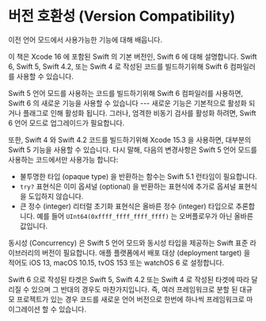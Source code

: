 # 버전 호환성 \(Version Compatibility\)

이전 언어 모드에서 사용가능한 기능에 대해 배웁니다.

이 책은 Xcode 16 에 포함된 Swift 의 기본 버전인,
Swift 6 에 대해 설명합니다.
Swift 6, Swift 5, Swift 4.2, 또는 Swift 4 로 작성된
코드를 빌드하기위해 Swift 6 컴파일러를 사용할 수 있습니다.

Swift 5 언어 모드를 사용하는 코드를 빌드하기위해
Swift 6 컴파일러를 사용하면,
Swift 6 의 새로운 기능을 사용할 수 있습니다 ---
새로운 기능은 기본적으로 활성화 되거나 플래그로 인해 활성화 됩니다.
그러나, 엄격한 비동기 검사를 활성화 하려면,
Swift 6 언어 모드로 업그레이드가 필요합니다.

또한,
Swift 4 와 Swift 4.2 코드를 빌드하기위해 Xcode 15.3 을 사용하면,
대부분의 Swift 5 기능을 사용할 수 있습니다.
다시 말해,
다음의 변경사항은 Swift 5 언어 모드를 사용하는
코드에서만 사용가능 합니다:

* 불투명한 타입 (opaque type) 을 반환하는 함수는 Swift 5.1 런타임이 필요합니다.
* `try?` 표현식은 이미 옵셔널 (optional) 을 반환하는 표현식에 추가로 옵셔널 표현식을 도입하지 않습니다.
* 큰 정수 (integer) 리터럴 초기화 표현식은 올바른 정수 (integer) 타입으로 추론합니다. 예를 들어 `UInt64(0xffff_ffff_ffff_ffff)` 는 오버플로우가 아닌 올바른 값입니다.

동시성 (Concurrency) 은 Swift 5 언어 모드와
동시성 타입을 제공하는 Swift 표준 라이브러리의 버전이 필요합니다.
애플 플랫폼에서 배포 대상 (deployment target) 을 적어도
iOS 13, macOS 10.15, tvOS 153 또는 watchOS 6 로 설정합니다.

Swift 6 으로 작성된 타겟은
Swift 5, Swift 4.2 또는 Swift 4 로 작성된 타겟에 따라 달리질 수 있으며
그 반대의 경우도 마찬가지입니다.
즉, 여러 프레임워크로 분할 된 대규모 프로젝트가 있는 경우
코드를 새로운 언어 버전으로
한번에 하나씩 프레임워크로 마이그레이션 할 수 있습니다.
